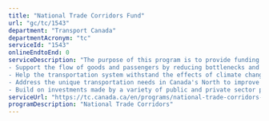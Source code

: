 ```yaml
---
title: "National Trade Corridors Fund"
url: "gc/tc/1543"
department: "Transport Canada"
departmentAcronym: "tc"
serviceId: "1543"
onlineEndtoEnd: 0
serviceDescription: "The purpose of this program is to provide funding to help infrastructure owners and users invest in strategic projects that:
- Support the flow of goods and passengers by reducing bottlenecks and address capacity issues;
- Help the transportation system withstand the effects of climate change and make sure it is able to support new technologies and innovation;
- Address the unique transportation needs in Canada's North to improve safety and facilitate economic and social development; and
- Build on investments made by a variety of public and private sector partners."
serviceUrl: "https://tc.canada.ca/en/programs/national-trade-corridors-fund"
programDescription: "National Trade Corridors"
---
```

